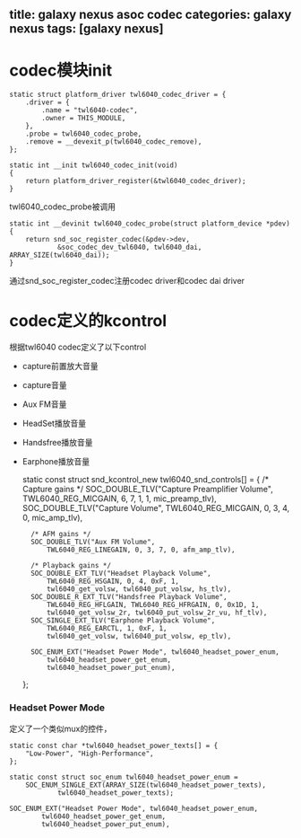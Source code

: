 title: galaxy nexus asoc codec
categories: galaxy nexus
tags: [galaxy nexus]
---
# codec模块init

	static struct platform_driver twl6040_codec_driver = {
		.driver = {
			.name = "twl6040-codec",
			.owner = THIS_MODULE,
		},
		.probe = twl6040_codec_probe,
		.remove = __devexit_p(twl6040_codec_remove),
	};

	static int __init twl6040_codec_init(void)
	{
		return platform_driver_register(&twl6040_codec_driver);
	}

twl6040\_codec\_probe被调用

	static int __devinit twl6040_codec_probe(struct platform_device *pdev)
	{
		return snd_soc_register_codec(&pdev->dev,
				&soc_codec_dev_twl6040, twl6040_dai, ARRAY_SIZE(twl6040_dai));
	}

通过snd\_soc\_register\_codec注册codec driver和codec dai driver

# codec定义的kcontrol
根据twl6040 codec定义了以下control
- capture前置放大音量
- capture音量
- Aux FM音量
- HeadSet播放音量
- Handsfree播放音量
- Earphone播放音量

	static const struct snd_kcontrol_new twl6040_snd_controls[] = {
		/* Capture gains */
		SOC_DOUBLE_TLV("Capture Preamplifier Volume",
			TWL6040_REG_MICGAIN, 6, 7, 1, 1, mic_preamp_tlv),
		SOC_DOUBLE_TLV("Capture Volume",
			TWL6040_REG_MICGAIN, 0, 3, 4, 0, mic_amp_tlv),
	
		/* AFM gains */
		SOC_DOUBLE_TLV("Aux FM Volume",
			TWL6040_REG_LINEGAIN, 0, 3, 7, 0, afm_amp_tlv),
	
		/* Playback gains */
		SOC_DOUBLE_EXT_TLV("Headset Playback Volume",
			TWL6040_REG_HSGAIN, 0, 4, 0xF, 1,
			twl6040_get_volsw, twl6040_put_volsw, hs_tlv),
		SOC_DOUBLE_R_EXT_TLV("Handsfree Playback Volume",
			TWL6040_REG_HFLGAIN, TWL6040_REG_HFRGAIN, 0, 0x1D, 1,
			twl6040_get_volsw_2r, twl6040_put_volsw_2r_vu, hf_tlv),
		SOC_SINGLE_EXT_TLV("Earphone Playback Volume",
			TWL6040_REG_EARCTL, 1, 0xF, 1,
			twl6040_get_volsw, twl6040_put_volsw, ep_tlv),
	
		SOC_ENUM_EXT("Headset Power Mode", twl6040_headset_power_enum,
			twl6040_headset_power_get_enum,
			twl6040_headset_power_put_enum),
	};

### Headset Power Mode
定义了一个类似mux的控件，

	static const char *twl6040_headset_power_texts[] = {
		"Low-Power", "High-Performance",
	};
	
	static const struct soc_enum twl6040_headset_power_enum =
		SOC_ENUM_SINGLE_EXT(ARRAY_SIZE(twl6040_headset_power_texts),
				twl6040_headset_power_texts);

	SOC_ENUM_EXT("Headset Power Mode", twl6040_headset_power_enum,
			twl6040_headset_power_get_enum,
			twl6040_headset_power_put_enum),